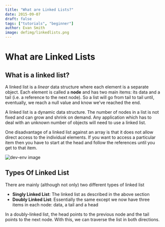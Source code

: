 ```yaml
---
title: "What are Linked Lists?"
date: 2015-09-07
draft: false
tags: ["tutorials", "beginner"]
author: Evan Smith
image: defimg/linkedlists.png
---
```


# What are Linked Lists

## What is a linked list?
A linked list is a *linear* data structure where each element is a separate object. Each element is called a **node** and has two main items: its data and a tail \(i.e. a reference to the next node\). So a list will go from tail to tail until, eventually, we reach a null value and know we’ve reached the end.

A linked list is a dynamic data structure. The number of nodes in a list is not fixed and can grow and shrink on demand. Any application which has to deal with an unknown number of objects will need to use a linked list.

One disadvantage of a linked list against an array is that it does not allow direct access to the individual elements. If you want to access a particular item then you have to start at the head and follow the references until you get to that item.

![dev-env image](/post-images/linked-lists/linkedlists.webp)

## Types Of Linked List

There are mainly \(although not only\) two different types of linked list

* **Singly Linked List**: The linked list as described in the above section
* **Doubly Linked List**: Essentially the same except we now have three items in each node: data, a tail and a head

In a doubly-linked list, the head points to the previous node and the tail points to the next node. With this, we can traverse the list in both directions.